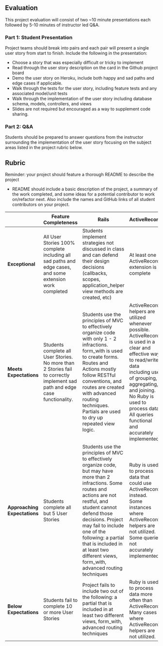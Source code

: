 ## Evaluation

This project evaluation will consist of two ~10 minute presentations each followed by 5-10 minutes of instructor led Q&A. 

### Part 1: Student Presentation

Project teams should break into pairs and each pair will present a single user story from start to finish. Include the following in the presentation:

- Choose a story that was especially difficult or tricky to implement  
- Read through the user story description on the card in the Github project board
- Demo the user story on Heroku, include both happy and sad paths and edge cases if applicable.
- Walk through the tests for the user story, including feature tests and any associated model/unit tests 
- Walk through the implementation of the user story including database schema, models, controllers, and views
- Slides are not required but encouraged as a way to supplement code sharing. 

### Part 2: Q&A

Students should be prepared to answer questions from the instructor surrounding the implementation of the user story focusing on the subject areas listed in the project rubric below. 

## Rubric

Reminder: your project should feature a thorough README to describe the project
   - README should include a basic description of the project, a summary of the work completed, and some ideas for a potential contributor to work on/refactor next. Also include the names and GitHub links of all student contributors on your project. 

| | **Feature Completeness** | **Rails** | **ActiveRecord** | **Testing and Debugging** | **API Consumption** |
| --- | --- | --- | --- | --- | --- |
| **Exceptional**  | All User Stories 100% complete including all sad paths and edge cases, and some extension work completed | Students implement strategies not discussed in class and can defend their design decisions (callbacks, scopes, application_helper view methods are created, etc) | At least one ActiveRecord extension is complete | Students can point to multiple examples of edge case testing that are not included in the user stories | API Design demonstrates the principles of abstraction and encapsulation. Webmock is used to test API.
| **Meets Expectations** | Students complete all User Stories. No more than 2 Stories fail to correctly implement sad path and edge case functionality. | Students use the principles of MVC to effectively organize code with only 1 - 2 infractions. form_with is used to create forms. Routes and Actions mostly follow RESTful conventions, and routes are created with advanced routing techniques. Partials are used to dry up repeated view logic. | ActiveRecord helpers are utilized whenever possible. ActiveRecord is used in a clear and effective way to read/write data including use of grouping, aggregating, and joining. No Ruby is used to process data. All queries functional and accurately implemented. | 100% coverage for features and models. A gem that enhances testing effectiveness is implemented (orderly, factorybot, faker, etc). Tests are well written and meaningful. Tests utilize within blocks to target specific areas of a page | API consumption stories completed and fully functional |
| **Approaching Expectations** | Students complete all but 5 User Stories |  Students use the principles of MVC to effectively organize code, but may have more than 2 infractions. Some routes and actions are not restful, and student cannot defend those decisions. Project may fail to include one of the following: a partial that is included in at least two different views, form_with, advanced routing techniques | Ruby is used to process data that could use ActiveRecord instead. Some instances where ActiveRecord helpers are not utilized. Some queries not accurately implemented. | Feature test coverage between 90% and 98%, or model test coverage below 100%, or tests are not meaningfully written or have an unclear objective, or tests do not utilize within blocks | 1 or more API stories incomplete
| **Below Expectations** | Students fail to complete 10 or more User Stories | Project fails to include two out of the following: a partial that is included in at least two different views, form_with, advanced routing techniques | Ruby is used to process data more often than ActiveRecord. Many cases where ActiveRecord helpers are not utilized. | Below 90% coverage for either features or models. | Project does not demonstrate any API consumption
